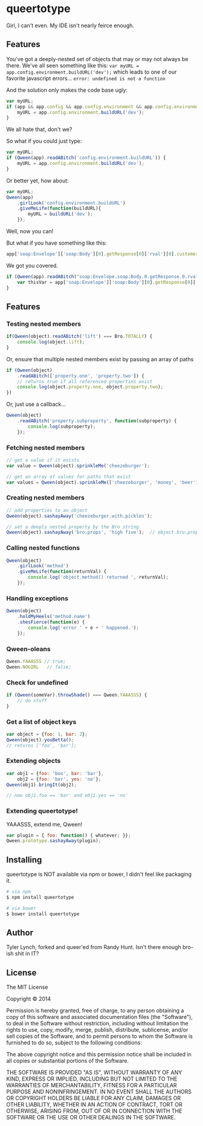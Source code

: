 

queertotype
=========

Girl, I can't even. My IDE isn't nearly feirce enough.

## Features

You've got a deeply-nested set of objects that may or may not always be there.
We've all seen something like this:
`var myURL = app.config.environment.buildURL('dev');`
which leads to one of our favorite javascript errors...
`error: undefined is not a function`

And the solution only makes the code base ugly:
```js
var myURL;
if (app && app.config && app.config.environment && app.config.environment.buildURL) {
    myURL = app.config.environment.buildURL('dev');
}
```

We all hate that, don't we?

So what if you could just type:
```js
var myURL;
if (Qween(app).readABitch('config.environment.buildURL')) {
    myURL = app.config.environment.buildURL('dev');
}
```

Or better yet, how about:
```js
var myURL;
Qween(app)
    .girlLook('config.environment.buildURL')
    .giveMeLife(function(buildURL){
        myURL = buildURL('dev');
    });
```

Well, now you can!

But what if you have something like this:

```js
app['soap:Envelope']['soap:Body'][0].getResponse[0]['rval'][0].customerId[0]
```

We got you covered.

```js
if (Qween(app).readABitch("soap:Envelope.soap:Body.0.getResponse.0.rval.0.customerId.0")) {
    var thisVar = app['soap:Envelope']['soap:Body'][0].getResponse[0]['rval'][0].customerId[0];
}
```

## Features

### Testing nested members
```js
if(Qween(object).readABitch('lift') === Bro.TOTALLY) {
    console.log(object.lift);
}
```

Or, ensure that multiple nested members exist by passing an array of paths
```js
if (Qween(object)
    .readABitch(['property.one', 'property.two']) {
    // returns true if all referenced properties exist
    console.log(object.property.one, object.property.two);
})
```

Or, just use a callback...
```js
Qween(object)
    .readABitch('property.subproperty', function(subproperty) {
        console.log(subproperty);
    });
```

### Fetching nested members
```js
// get a value if it exists
var value = Qween(object).sprinkleMe('cheezeburger');

// get an array of values for paths that exist
var values = Qween(object).sprinkleMe(['cheezeburger', 'money', 'beer']);
```

### Creating nested members
```js
// add properties to an object
Qween(object).sashayAway('cheezeburger.with.pickles');
```

```js
// set a deeply nested property by the Bro string
Qween(object).sashayAway('bro.props', 'high five');  // object.bro.props = 'high five'
```

### Calling nested functions
```js
Qween(object)
    .girlLook('method')
    .giveMeLife(function(returnVal) {
        console.log('object.method() returned ', returnVal);
    });
```

### Handling exceptions
```js
Qween(object)
    .holdMyHeels('method.name')
    .shesFierce(function(e) {
        console.log('error ' + e + ' happened.');
    });
```

### Qween-oleans
```js
Qween.YAAASSS // true;
Qween.NOGIRL   // false;
```

### Check for undefined
```js
if (Qween(someVar).throwShade() === Qween.YAAASSS) {
    // do stuff
}
```

### Get a list of object keys
```js
var object = {foo: 1, bar: 2};
Qween(object).youBetta();
// returns ['foo', 'bar'];
```

### Extending objects
```js
var obj1 = {foo: 'boo', bar: 'bar'},
    obj2 = {foo: 'bar', yes: 'no'};
Qween(obj1).bringIt(obj2);

// now obj1.foo == 'bar' and obj1.yes == 'no'
```

### Extending queertotype!
YAAASSS, extend me, Qween!

```js
var plugin = { foo: function() { whatever; }};
Qween.prototype.sashayAway(plugin);
```


## Installing
queertotype is NOT available via npm or bower, I didn't feel like packaging it.
```bash
# via npm
$ npm install queertotype

# via bower
$ bower install queertotype
```




## Author

Tyler Lynch, forked and queer'ed from Randy Hunt. Isn't there enough bro-ish shit in IT?

## License

The MIT License

Copyright © 2014

Permission is hereby granted, free of charge, to any person obtaining a copy of this software and associated documentation files (the "Software"), to deal in the Software without restriction, including without limitation the rights to use, copy, modify, merge, publish, distribute, sublicense, and/or sell copies of the Software, and to permit persons to whom the Software is furnished to do so, subject to the following conditions:

The above copyright notice and this permission notice shall be included in all copies or substantial portions of the Software.

THE SOFTWARE IS PROVIDED "AS IS", WITHOUT WARRANTY OF ANY KIND, EXPRESS OR IMPLIED, INCLUDING BUT NOT LIMITED TO THE WARRANTIES OF MERCHANTABILITY, FITNESS FOR A PARTICULAR PURPOSE AND NONINFRINGEMENT. IN NO EVENT SHALL THE AUTHORS OR COPYRIGHT HOLDERS BE LIABLE FOR ANY CLAIM, DAMAGES OR OTHER LIABILITY, WHETHER IN AN ACTION OF CONTRACT, TORT OR OTHERWISE, ARISING FROM, OUT OF OR IN CONNECTION WITH THE SOFTWARE OR THE USE OR OTHER DEALINGS IN THE SOFTWARE.


